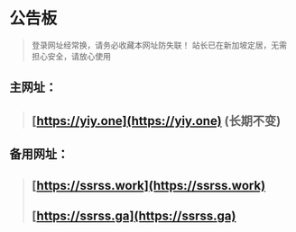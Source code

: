 # 公告板
> 登录网址经常换，请务必收藏本网址防失联！
> 站长已在新加坡定居，无需担心安全，请放心使用
## 主网址：
> ## **[https://yiy.one](https://yiy.one)** (长期不变)
## 备用网址：
> ## **[https://ssrss.work](https://ssrss.work)**
> ## **[https://ssrss.ga](https://ssrss.ga)**
